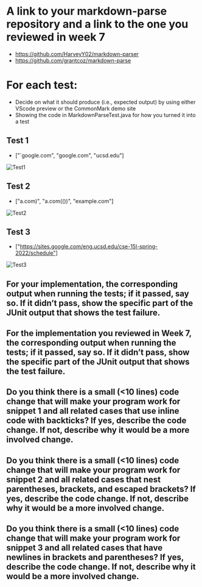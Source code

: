 # A link to your markdown-parse repository and a link to the one you reviewed in week 7
* https://github.com/HarveyY02/markdown-parser
* https://github.com/grantcoz/markdown-parse
# For each test:
* Decide on what it should produce (i.e., expected output) by using either VScode preview or the CommonMark demo site
* Showing the code in MarkdownParseTest.java for how you turned it into a test
## Test 1
* ["`google.com", "google.com", "ucsd.edu"]

![Test1](https://user-images.githubusercontent.com/103146938/170846621-adc95c6b-c365-491f-a8d6-b93c4580a8df.png)

## Test 2
* ["a.com)", "a.com(())", "example.com"]

![Test2](https://user-images.githubusercontent.com/103146938/170846635-724da873-e6dd-40e0-9ab5-8dc2fee54ca7.png)

## Test 3
* ["https://sites.google.com/eng.ucsd.edu/cse-15l-spring-2022/schedule"]

![Test3](https://user-images.githubusercontent.com/103146938/170846639-edddcff7-62d3-4e76-80f5-478c3a82a8ce.png)

## For your implementation, the corresponding output when running the tests; if it passed, say so. If it didn’t pass, show the specific part of the JUnit output that shows the test failure.
## For the implementation you reviewed in Week 7, the corresponding output when running the tests; if it passed, say so. If it didn’t pass, show the specific part of the JUnit output that shows the test failure.
## Do you think there is a small (<10 lines) code change that will make your program work for snippet 1 and all related cases that use inline code with backticks? If yes, describe the code change. If not, describe why it would be a more involved change.
## Do you think there is a small (<10 lines) code change that will make your program work for snippet 2 and all related cases that nest parentheses, brackets, and escaped brackets? If yes, describe the code change. If not, describe why it would be a more involved change.
## Do you think there is a small (<10 lines) code change that will make your program work for snippet 3 and all related cases that have newlines in brackets and parentheses? If yes, describe the code change. If not, describe why it would be a more involved change.
